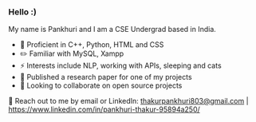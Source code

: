 ### Hello :)
My name is Pankhuri and I am a CSE Undergrad based in India.

 - 🧠 Proficient in C++, Python, HTML and CSS
 - ✏️ Familiar with MySQL, Xampp
 - ⚡ Interests include NLP, working with APIs, sleeping and cats
 - 🌱 Published a research paper for one of my projects
 - 👯 Looking to collaborate on open source projects

<!--learning NLP and working with APIs-->
💬 Reach out to me by email or LinkedIn: thakurpankhuri803@gmail.com | https://www.linkedin.com/in/pankhuri-thakur-95894a250/ 
<!--
**punz321/punz321** is a ✨ _special_ ✨ repository because its `README.md` (this file) appears on your GitHub profile.

Here are some ideas to get you started:

- 🔭 I’m currently working on ..

-  Ask me about ...
- 📫 How to reach me: ...

-  Fun fact: ...
-->
